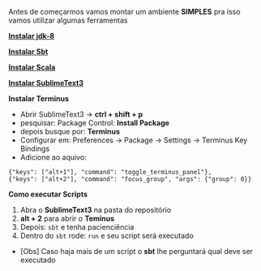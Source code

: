 Antes de começarmos vamos montar um ambiente **SIMPLES** pra isso vamos utilizar algumas ferramentas

**[Instalar jdk-8](https://openjdk.java.net/install/)**

**[Instalar Sbt](https://www.scala-sbt.org/1.x/docs/Installing-sbt-on-Linux.html)**

**[Instalar Scala](https://www.scala-lang.org/download/)**

**[Instalar SublimeText3](https://www.sublimetext.com/3/)**

**Instalar Terminus**
- Abrir SublimeText3 -> **ctrl + shift + p**
- pesquisar: Package Control: **Install Package**
- depois busque por: **Terminus**
- Configurar em: Preferences -> Package -> Settings -> Terminus Key Bindings
- Adicione ao aquivo:

```
{"keys": ["alt+1"], "command": "toggle_terminus_panel"},
{"keys": ["alt+2"], "command": "focus_group", "args": {"group": 0}}
```

**Como executar Scripts**

1. Abra o **SublimeText3** na pasta do repositório
2. **alt + 2** para abrir o **Teminus**
3. Depois: `sbt` e tenha pacienciência
4. Dentro do `sbt` rode: `run` e seu script será executado
- [Obs]
Caso haja mais de um script o **sbt** lhe perguntará qual deve ser executado
